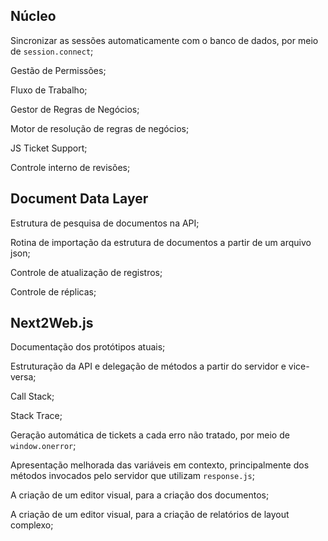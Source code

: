 Núcleo
-----------------------------------------------

Sincronizar as sessões automaticamente com o banco de dados, por meio de `session.connect`;

Gestão de Permissões;

Fluxo de Trabalho;

Gestor de Regras de Negócios;

Motor de resolução de regras de negócios;

JS Ticket Support;

Controle interno de revisões;

Document Data Layer
-----------------------------------------------

Estrutura de pesquisa de documentos na API;

Rotina de importação da estrutura de documentos a partir de um arquivo json;

Controle de atualização de registros;

Controle de réplicas;

Next2Web.js
------------------------------------------------

Documentação dos protótipos atuais;

Estruturação da API e delegação de métodos a partir do servidor e vice-versa;

Call Stack;

Stack Trace;

Geração automática de tickets a cada erro não tratado, por meio de `window.onerror`;

Apresentação melhorada das variáveis em contexto, principalmente dos métodos invocados pelo servidor que utilizam `response.js`;

A criação de um editor visual, para a criação dos documentos;

A criação de um editor visual, para a criação de relatórios de layout complexo;
